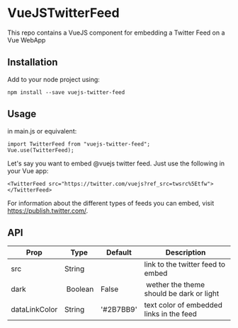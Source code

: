 # VueJSTwitterFeed
This repo contains a VueJS component for embedding a Twitter Feed on a Vue WebApp

## Installation 

Add to your node project using:

`npm install --save vuejs-twitter-feed`

## Usage 

in main.js or equivalent:

```
import TwitterFeed from "vuejs-twitter-feed";
Vue.use(TwitterFeed);
```


Let's say you want to embed @vuejs twitter feed. Just use the following in your Vue app:

`<TwitterFeed src="https://twitter.com/vuejs?ref_src=twsrc%5Etfw"></TwitterFeed>`

For information about the different types of feeds you can embed, visit https://publish.twitter.com/.

## API

| Prop                          | Type            | Default     | Description                              |
|-------------------------------|-----------------|-------------|------------------------------------------|
| src                           | String          |             | link to the twitter feed to embed        |
| dark                          | Boolean         | False       | wether the theme should be dark or light |
| dataLinkColor                 | String          | '#2B7BB9'   | text color of embedded links in the feed |
